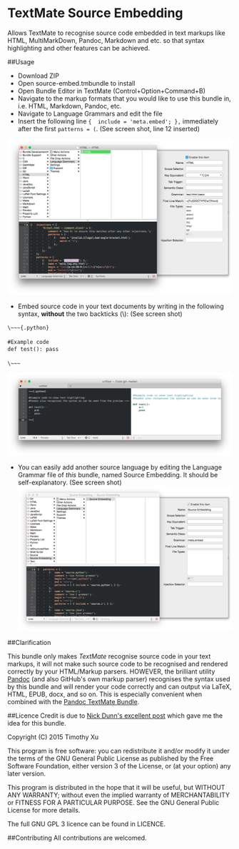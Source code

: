 # TextMate Source Embedding
Allows TextMate to recognise source code embedded in text markups like HTML, MultiMarkDown, Pandoc, Markdown and etc. so that syntax highlighting and other features can be achieved.

##Usage

* Download ZIP
* Open source-embed.tmbundle to install
* Open Bundle Editor in TextMate (Control+Option+Command+B)
* Navigate to the markup formats that you would like to use this bundle in, i.e. HTML, Markdown, Pandoc, etc.
* Navigate to Language Grammars and edit the file
* Insert the following line `{	include = 'meta.embed'; },` immediately after the first `patterns = (`. (See screen shot, line 12 inserted)

![HTML](images/HTML.png)

* Embed source code in your text documents by writing in the following syntax, **without** the two backticks (\\): (See screen shot)
```
\~~~{.python}

#Example code
def test(): pass

\~~~
```
![Example Code](images/code.png)

* You can easily add another source language by editing the Language Grammar file of _this_ bundle, named Source Embedding. It should be self-explanatory. (See screen shot)
![Language Grammar](/images/grammar.png)

##Clarification

This bundle only makes _TextMate_ recognise source code in your text markups, it will not make such source code to be recognised and rendered correctly by your HTML/Markup parsers. HOWEVER, the brilliant utility [Pandoc](http://johnmacfarlane.net/pandoc/index.html) (and also GitHub's own markup parser) recognises the syntax used by this bundle and will render your code correctly and can output via LaTeX, HTML, EPUB, docx, and so on. This is especially convenient when combined with the [Pandoc TextMate Bundle](https://github.com/dsanson/Pandoc.tmbundle).

##Licence
Credit is due to [Nick Dunn's excellent post](https://developmentality.wordpress.com/2011/03/23/pandoc-an-essential-tool-for-markdown-users/) which gave me the idea for this bundle. 

Copyright (C) 2015 Timothy Xu  
  
This program is free software: you can redistribute it and/or modify it under the terms of the GNU General Public License as published by the Free Software Foundation, either version 3 of the License, or (at your option) any later version.  
  
This program is distributed in the hope that it will be useful, but WITHOUT ANY WARRANTY; without even the implied warranty of MERCHANTABILITY or FITNESS FOR A PARTICULAR PURPOSE. See the GNU General Public License for more details.

The full GNU GPL 3 licence can be found in LICENCE.

##Contributing
All contributions are welcomed.
